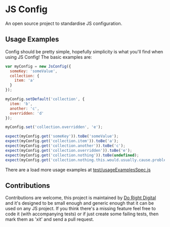 JS Config
====

An open source project to standardise JS configuration. 

Usage Examples
---

Config should be pretty simple, hopefully simplicity is what you'll find when using JS Config!  The basic examples are:

```javascript
var myConfig = new JsConfig({
  someKey: 'someValue',
  collection: {
    item: 'a'
  }
});

myConfig.setDefault('collection', {
  item: 'b',
  another: 'c',
  overridden: 'd'
});

myConfig.set('collection.overridden', 'e');

expect(myConfig.get('someKey')).toBe('someValue');
expect(myConfig.get('collection.item')).toBe('a');
expect(myConfig.get('collection.another')).toBe('c');
expect(myConfig.get('collection.overridden')).toBe('e');
expect(myConfig.get('collection.nothing')).toBe(undefined);
expect(myConfig.get('collection.nothing.this.would.usually.cause.problems')).toBe(undefined);

```

There are a load more usage examples at [test/usageExamplesSpec.js](test/usageExamplesSpec.js)

Contributions
---

Contributions are welcome, this project is maintained by [Do Right Digital](http://dorightdigital.com/)
 and it's designed to be small enough and generic enough that it can be used on any JS project.
 If you think there's a missing feature feel free to code it (with accompanying tests) or
  if just create some failing tests, then mark them as 'xit' and send a pull request.

